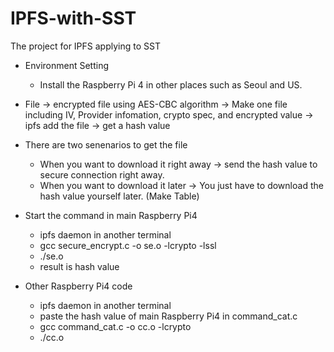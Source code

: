 # IPFS-with-SST
The project for IPFS applying to SST

- Environment Setting
  - Install the Raspberry Pi 4 in other places such as Seoul and US. 

- File -> encrypted file using AES-CBC algorithm -> Make one file including IV, Provider infomation, crypto spec, and encrypted value -> ipfs add the file -> get a hash value

- There are two senenarios to get the file
  - When you want to download it right away -> send the hash value to secure connection right away.
  - When you want to download it later -> You just have to download the hash value yourself later. (Make Table)
  
- Start the command in main Raspberry Pi4
  - ipfs daemon in another terminal
  - gcc secure_encrypt.c -o se.o -lcrypto -lssl
  - ./se.o
  - result is hash value

- Other Raspberry Pi4 code
  - ipfs daemon in another terminal
  - paste the hash value of main Raspberry Pi4 in command_cat.c
  - gcc command_cat.c -o cc.o -lcrypto
  - ./cc.o

